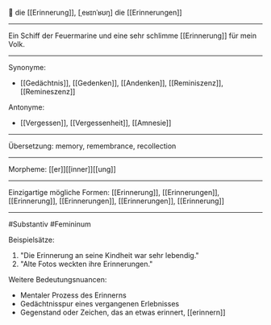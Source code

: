 🔴 die [[Erinnerung]], [ˌeʁɪnˈʁʊŋ]
die [[Erinnerungen]]

---
Ein Schiff der Feuermarine und eine sehr schlimme [[Erinnerung]] für mein Volk.

---
Synonyme:
- [[Gedächtnis]], [[Gedenken]], [[Andenken]], [[Reminiszenz]], [[Remineszenz]]

Antonyme:
- [[Vergessen]], [[Vergessenheit]], [[Amnesie]]

---
Übersetzung: memory, remembrance, recollection

---
Morpheme:
[[er]][[inner]][[ung]]

---
Einzigartige mögliche Formen:
[[Erinnerung]], [[Erinnerungen]], [[Erinnerung]], [[Erinnerungen]], [[Erinnerungen]], [[Erinnerung]]

---
#Substantiv #Femininum

Beispielsätze:
1. "Die Erinnerung an seine Kindheit war sehr lebendig."
2. "Alte Fotos weckten ihre Erinnerungen."

Weitere Bedeutungsnuancen:
- Mentaler Prozess des Erinnerns
- Gedächtnisspur eines vergangenen Erlebnisses
- Gegenstand oder Zeichen, das an etwas erinnert, [[erinnern]]